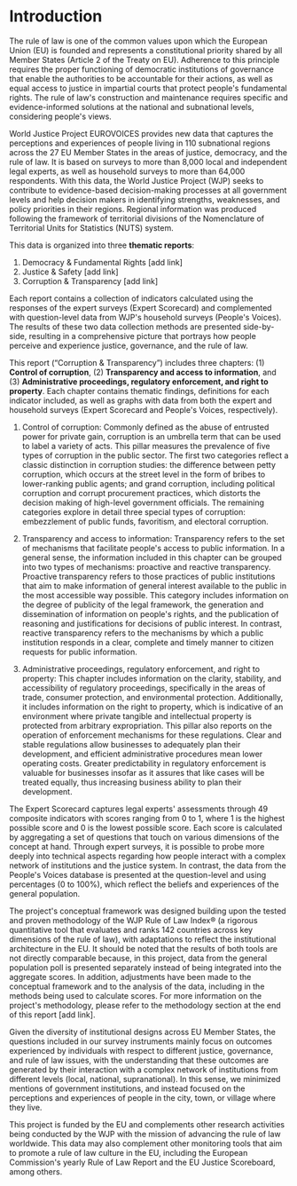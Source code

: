 # Introduction

The rule of law is one of the common values upon which the European Union (EU) is founded and represents a constitutional priority shared by all Member States (Article 2 of the Treaty on EU). Adherence to this principle requires the proper functioning of democratic institutions of governance that enable the authorities to be accountable for their actions, as well as equal access to justice in impartial courts that protect people's fundamental rights. The rule of law's construction and maintenance requires specific and evidence-informed solutions at the national and subnational levels, considering people's views.

World Justice Project EUROVOICES provides new data that captures the perceptions and experiences of people living in 110 subnational regions across the 27 EU Member States in the areas of justice, democracy, and the rule of law. It is based on surveys to more than 8,000 local and independent legal experts, as well as household surveys to more than 64,000 respondents. With this data, the World Justice Project (WJP) seeks to contribute to evidence-based decision-making processes at all government levels and help decision makers in identifying strengths, weaknesses, and policy priorities in their regions. Regional information was produced following the framework of territorial divisions of the Nomenclature of Territorial Units for Statistics (NUTS) system.

This data is organized into three **thematic reports**:

1. Democracy & Fundamental Rights [add link]
2. Justice & Safety [add link]
3. Corruption & Transparency [add link]

Each report contains a collection of indicators calculated using the responses of the expert surveys (Expert Scorecard) and complemented with question-level data from WJP's household surveys (People's Voices). The results of these two data collection methods are presented side-by-side, resulting in a comprehensive picture that portrays how people perceive and experience justice, governance, and the rule of law.

This report (“Corruption & Transparency”) includes three chapters: (1) **Control of corruption**, (2) **Transparency and access to information**, and (3) **Administrative proceedings, regulatory enforcement, and right to property**. Each chapter contains thematic findings, definitions for each indicator included, as well as graphs with data from both the expert and household surveys (Expert Scorecard and People's Voices, respectively).

1. Control of corruption: Commonly defined as the abuse of entrusted power for private gain, corruption is an umbrella term that can be used to label a variety of acts. This pillar measures the prevalence of five types of corruption in the public sector. The first two categories reflect a classic distinction in corruption studies: the difference between petty corruption, which occurs at the street level in the form of bribes to lower-ranking public agents; and grand corruption, including political corruption and corrupt procurement practices, which distorts the decision making of high-level government officials. The remaining categories explore in detail three special types of corruption: embezzlement of public funds, favoritism, and electoral corruption.

2. Transparency and access to information: Transparency refers to the set of mechanisms that facilitate people's access to public information. In a general sense, the information included in this chapter can be grouped into two types of mechanisms: proactive and reactive transparency. Proactive transparency refers to those practices of public institutions that aim to make information of general interest available to the public in the most accessible way possible. This category includes information on the degree of publicity of the legal framework, the generation and dissemination of information on people's rights, and the publication of reasoning and justifications for decisions of public interest. In contrast, reactive transparency refers to the mechanisms by which a public institution responds in a clear, complete and timely manner to citizen requests for public information.

3. Administrative proceedings, regulatory enforcement, and right to property: This chapter includes information on the clarity, stability, and accessibility of regulatory proceedings, specifically in the areas of trade, consumer protection, and environmental protection. Additionally, it includes information on the right to property, which is indicative of an environment where private tangible and intellectual property is protected from arbitrary expropriation. This pillar also reports on the operation of enforcement mechanisms for these regulations. Clear and stable regulations allow businesses to adequately plan their development, and efficient administrative procedures mean lower operating costs. Greater predictability in regulatory enforcement is valuable for businesses insofar as it assures that like cases will be treated equally, thus increasing business ability to plan their development. 

The Expert Scorecard captures legal experts' assessments through 49 composite indicators with scores ranging from 0 to 1, where 1 is the highest possible score and 0 is the lowest possible score. Each score is calculated by aggregating a set of questions that touch on various dimensions of the concept at hand. Through expert surveys, it is possible to probe more deeply into technical aspects regarding how people interact with a complex network of institutions and the justice system.  In contrast, the data from the People's Voices database is presented at the question-level and using percentages (0 to 100%), which reflect the beliefs and experiences of the general population.

The project's conceptual framework was designed building upon the tested and proven methodology of the WJP Rule of Law Index® (a rigorous quantitative tool that evaluates and ranks 142 countries across key dimensions of the rule of law), with adaptations to reflect the institutional architecture in the EU. It should be noted that the results of both tools are not directly comparable because, in this project, data from the general population poll is presented separately instead of being integrated into the aggregate scores. In addition, adjustments have been made to the conceptual framework and to the analysis of the data, including in the methods being used to calculate scores. For more information on the project's methodology, please refer to the methodology section at the end of this report [add link].

Given the diversity of institutional designs across EU Member States, the questions included in our survey instruments mainly focus on outcomes experienced by individuals with respect to different justice, governance, and rule of law issues, with the understanding that these outcomes are generated by their interaction with a complex network of institutions from different levels (local, national, supranational). In this sense, we minimized mentions of government institutions, and instead focused on the perceptions and experiences of people in the city, town, or village where they live.

This project is funded by the EU and complements other research activities being conducted by the WJP with the mission of advancing the rule of law worldwide. This data may also complement other monitoring tools that aim to promote a rule of law culture in the EU, including the European Commission's yearly Rule of Law Report and the EU Justice Scoreboard, among others.
